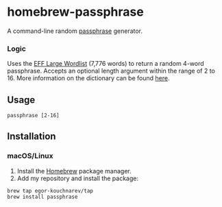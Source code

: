 # homebrew-passphrase

A command-line random [passphrase](https://xkcd.com/936/) generator.

### Logic

Uses the [EFF Large Wordlist](https://www.eff.org/files/2016/07/18/eff_large_wordlist.txt) (7,776 words) to return a random 4-word passphrase. Accepts an optional length argument within the range of 2 to 16. More information on the dictionary can be found [here](https://www.eff.org/deeplinks/2016/07/new-wordlists-random-passphrases).

## Usage

```
passphrase [2-16]
```

## Installation

### macOS/Linux

1. Install the [Homebrew](https://brew.sh) package manager.
2. Add my repository and install the package:
   
```
brew tap egor-kouchnarev/tap
brew install passphrase
```
